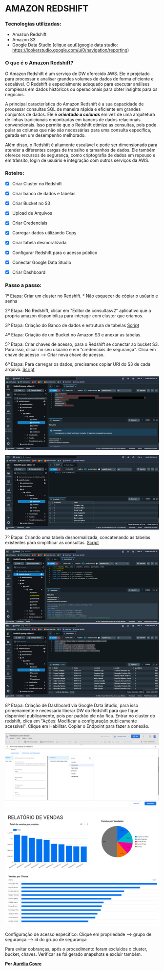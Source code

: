  # AMAZON REDSHIFT
  ### Tecnologias utilizadas:
 * Amazon Redshift
 * Amazon S3
 * Google Data Studio [clique aqui](google data studio: https://lookerstudio.google.com/u/0/navigation/reporting)

### O que é o Amazon Redshift? 
O Amazon Redshift é um serviço de DW oferecido AWS. Ele é projetado para processar e analisar grandes volumes de dados de forma eficiente e escalável. O Redshift é especialmente adequado para executar análises complexas em dados históricos ou operacionais para obter insights para os negócios.

A principal característica do Amazon Redshift é a sua capacidade de processar consultas SQL de maneira rápida e eficiente em grandes conjuntos de dados. Ele é __*orientado a colunas*__ em vez de uma arquitetura de linhas tradicionais encontradas em bancos de dados relacionais convencionais. Isso permite que o Redshift otimize as consultas, pois pode pular as colunas que não são necessárias para uma consulta específica, gerada em um desempenho melhorado.

Além disso, o Redshift é altamente escalável e pode ser dimensionado para atender a diferentes cargas de trabalho e tamanhos de dados. Ele também oferece recursos de segurança, como criptografia de dados em repouso e em trânsito, login de usuário e integração com outros serviços da AWS.

### Roteiro:
- [x] Criar Cluster no Redshift
- [x] Criar banco de dados e tabelas
- [x] Criar Bucket no S3
- [x] Upload de Arquivos 
- [x] Criar Credenciais 
- [x] Carregar dados utilizando Copy
- [x] Criar tabela desmoralizada
- [x] Configurar Redshift para o acesso público
- [x] Conectar Google Data Studio 
- [x] Criar Dashboard


### Passo a passo:
1º Etapa:  Criar um cluster no Redshift. * Não esquecer de cópiar o usúario e senha 

2º Etapa: No Redshift, clicar em "Editor de consultasv2" aplicativo que a propria amazon disponibiliza para interagir com cluster que criamos.
    

3º Etapa: Criação do Banco de dados e estrutura de tabelas [Script](1_criacao_tabelas.sql)

4º Etapa: Criação de um Bucket no Amazon S3 e anexar as tabelas.

5º Etapa: Criar chaves de acesso, para o Redshift se conectar ao bucket S3. Para isso, clicar no seu usúario e em "credenciais de segurança". Clica em chave de acesso --> Criar nova chave de acesso.

6º Etapa: Para carregar os dados, precisamos copiar URI do S3 de cada arquivo. [Script](2_populando_tabelas.sql)

![Clique aqui para ver o print](redshift.PNG)

![Clique aqui para ver o print](select_redshift.PNG)

7º Etapa: Criando uma tabela desnormalizada, concatenando as tabelas existentes para simplificar as consultas. [Script](3_criando_fatovendas.sql)

 ![Clique aqui para ver o print](fatovenda.PNG)
 ![Clique aqui para ver o print](select.PNG)


8º Etapa: Criação de Dashboard via Google Data Studio, para isso primeiramente é necessário liberar DW do Redshift para que fique disponivel publicamente, pois por padrão ele não fica. Entrar no cluster do redshift, clica em "Ações: Modificar a configuração publicamente acessível". Clique em Habilitar. Copiar o Endpoint para fazer a conexão. 

![Google Data Studio](google_data_studio.PNG)

![Dashdoard](dashboard.PNG)

Configuração de acesso especifico: Clique em propriedade --> grupo de segurança --> id do grupo de segurança

Para evitar cobranças, após o procedimento foram excluidos o cluster, bucket, chaves. Verificar se foi gerado snapshots e excluir também.

**Por [Aurélia Covre](https://github.com/AuréliaCovre)**

